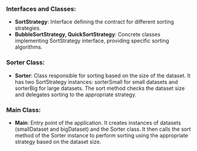 ### Interfaces and Classes:

- **SortStrategy**: Interface defining the contract for different sorting strategies.
- **BubbleSortStrategy, QuickSortStrategy**: Concrete classes implementing SortStrategy interface, providing specific
  sorting algorithms.

### Sorter Class:

- **Sorter**: Class responsible for sorting based on the size of the dataset. It has two SortStrategy instances:
  sorterSmall for small datasets and sorterBig for large datasets. The sort method checks the dataset size and delegates
  sorting to the appropriate strategy.

### Main Class:

- **Main**: Entry point of the application. It creates instances of datasets (smallDataset and bigDataset) and the
  Sorter class. It then calls the sort method of the Sorter instance to perform sorting using the appropriate strategy
  based on the dataset size.